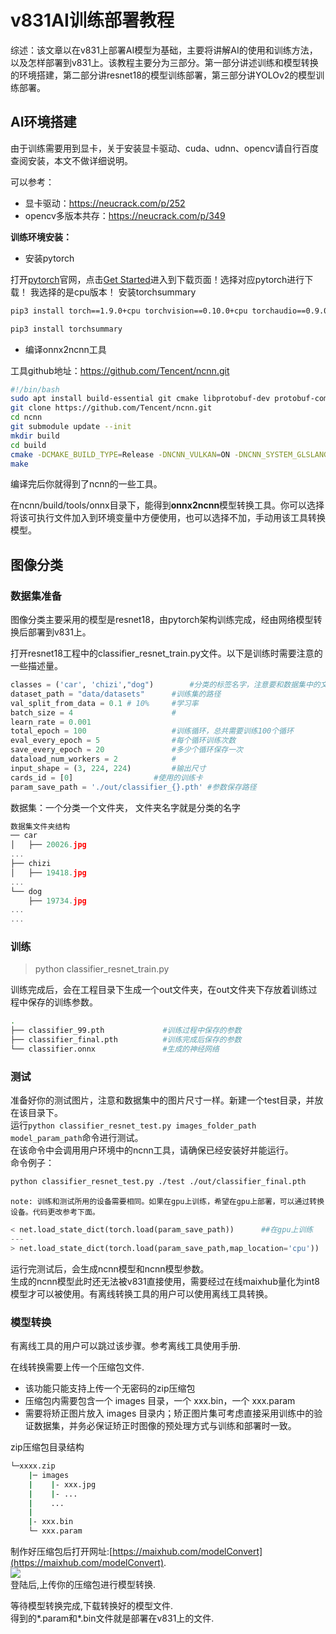  

# v831AI训练部署教程

综述：该文章以在v831上部署AI模型为基础，主要将讲解AI的使用和训练方法，以及怎样部署到v831上。该教程主要分为三部分。第一部分讲述训练和模型转换的环境搭建，第二部分讲resnet18的模型训练部署，第三部分讲YOLOv2的模型训练部署。

## AI环境搭建

由于训练需要用到显卡，关于安装显卡驱动、cuda、udnn、opencv请自行百度查阅安装，本文不做详细说明。

可以参考：

* 显卡驱动：https://neucrack.com/p/252
* opencv多版本共存：https://neucrack.com/p/349

**训练环境安装：**

-  安装pytorch

打开[pytorch](https://pytorch.org/)官网，点击[Get Started](https://pytorch.org/get-started/locally/)进入到下载页面！选择对应pytorch进行下载！
我选择的是cpu版本！
安装torchsummary

  ~~~ bash
  pip3 install torch==1.9.0+cpu torchvision==0.10.0+cpu torchaudio==0.9.0 -f https://download.pytorch.org/whl/torch_stable.html
  
  pip3 install torchsummary
  ~~~


- 编译onnx2ncnn工具

 工具github地址：https://github.com/Tencent/ncnn.git

~~~ bash
#!/bin/bash
sudo apt install build-essential git cmake libprotobuf-dev protobuf-compiler libvulkan-dev vulkan-utils libopencv-dev
git clone https://github.com/Tencent/ncnn.git
cd ncnn
git submodule update --init
mkdir build
cd build
cmake -DCMAKE_BUILD_TYPE=Release -DNCNN_VULKAN=ON -DNCNN_SYSTEM_GLSLANG=OFF -DNCNN_BUILD_EXAMPLES=ON ..
make
~~~

编译完后你就得到了ncnn的一些工具。

在ncnn/build/tools/onnx目录下，能得到**onnx2ncnn**模型转换工具。你可以选择将该可执行文件加入到环境变量中方便使用，也可以选择不加，手动用该工具转换模型。



## 图像分类

### 数据集准备  

图像分类主要采用的模型是resnet18，由pytorch架构训练完成，经由网络模型转换后部署到v831上。

打开resnet18工程中的classifier_resnet_train.py文件。以下是训练时需要注意的一些描述量。

~~~ python
classes = ('car', 'chizi',"dog")		#分类的标签名字，注意要和数据集中的文件夹相对应
dataset_path = "data/datasets"		#训练集的路径
val_split_from_data = 0.1 # 10%		#学习率
batch_size = 4						#
learn_rate = 0.001	
total_epoch = 100					#训练循环，总共需要训练100个循环
eval_every_epoch = 5				#每个循环训练次数
save_every_epoch = 20				#多少个循环保存一次
dataload_num_workers = 2			#
input_shape = (3, 224, 224)			#输出尺寸
cards_id = [0]					#使用的训练卡
param_save_path = './out/classifier_{}.pth'	#参数保存路径
~~~

数据集：一个分类一个文件夹， 文件夹名字就是分类的名字

~~~ c
数据集文件夹结构
── car
│   ├── 20026.jpg
...
├── chizi
│   ├── 19418.jpg
...
└── dog
    ├── 19734.jpg
...
...
~~~

### 训练

> python classifier_resnet_train.py  

训练完成后，会在工程目录下生成一个out文件夹，在out文件夹下存放着训练过程中保存的训练参数。

~~~ bash
.
├── classifier_99.pth             #训练过程中保存的参数
├── classifier_final.pth          #训练完成后保存的参数
└── classifier.onnx               #生成的神经网络
~~~

### 测试  

准备好你的测试图片，注意和数据集中的图片尺寸一样。新建一个test目录，并放在该目录下。  
运行`python classifier_resnet_test.py images_folder_path model_param_path`命令进行测试。  
在该命令中会调用用户环境中的ncnn工具，请确保已经安装好并能运行。  
命令例子：  
~~~ bash 
python classifier_resnet_test.py ./test ./out/classifier_final.pth
~~~
```note: 训练和测试所用的设备需要相同。如果在gpu上训练，希望在gpu上部署，可以通过转换设备。代码更改参考下面。```
~~~ python
< net.load_state_dict(torch.load(param_save_path))      ##在gpu上训练
---
> net.load_state_dict(torch.load(param_save_path,map_location='cpu'))     ##在cpu上训练
~~~

运行完测试后，会生成ncnn模型和ncnn模型参数。  
生成的ncnn模型此时还无法被v831直接使用，需要经过在线maixhub量化为int8模型才可以被使用。有离线转换工具的用户可以使用离线工具转换。

### 模型转换  
有离线工具的用户可以跳过该步骤。参考离线工具使用手册.  

在线转换需要上传一个压缩包文件.  
- 该功能只能支持上传一个无密码的zip压缩包  
- 压缩包内需要包含一个 images 目录，一个 xxx.bin，一个 xxx.param  
- 需要将矫正图片放入 images 目录内；矫正图片集可考虑直接采用训练中的验证数据集，并务必保证矫正时图像的预处理方式与训练和部署时一致。   

zip压缩包目录结构
~~~ bash
└─xxxx.zip
    |─ images
    |    |- xxx.jpg
    |    |- ...
    |    ...
    |
    |- xxx.bin
    └─ xxx.param
~~~

制作好压缩包后打开网址:[https://maixhub.com/modelConvert](https://maixhub.com/modelConvert).  
![](https://neucrack.com/image/1/358/maixhub.jpg)  
登陆后,上传你的压缩包进行模型转换.    

等待模型转换完成,下载转换好的模型文件.  
得到的*.param和*.bin文件就是部署在v831上的文件.